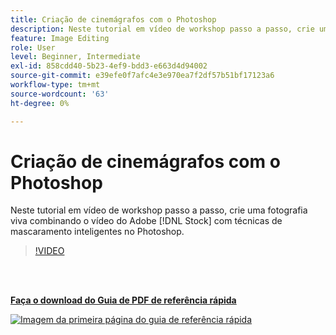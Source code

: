 ```yaml
---
title: Criação de cinemágrafos com o Photoshop
description: Neste tutorial em vídeo de workshop passo a passo, crie uma fotografia viva combinando vídeo do Adobe [!DNL Stock] com técnicas de mascaramento inteligentes no Photoshop
feature: Image Editing
role: User
level: Beginner, Intermediate
exl-id: 858cdd40-5b23-4ef9-bdd3-e663d4d94002
source-git-commit: e39efe0f7afc4e3e970ea7f2df57b51bf17123a6
workflow-type: tm+mt
source-wordcount: '63'
ht-degree: 0%

---
```


# Criação de cinemágrafos com o Photoshop

Neste tutorial em vídeo de workshop passo a passo, crie uma fotografia viva combinando o vídeo do Adobe [!DNL Stock] com técnicas de mascaramento inteligentes no Photoshop.

>[!VIDEO](https://video.tv.adobe.com/v/331002?hidetitle=true)

<br> 

[**Faça o download do Guia de PDF de referência rápida**](../quick-reference/CreatingCinemagraphswithPhotoshop.pdf)

[![Imagem da primeira página do guia de referência rápida](assets/CreatingCinemagraphswithPhotoshopPage1.png)](../quick-reference/CreatingCinemagraphswithPhotoshop.pdf)
